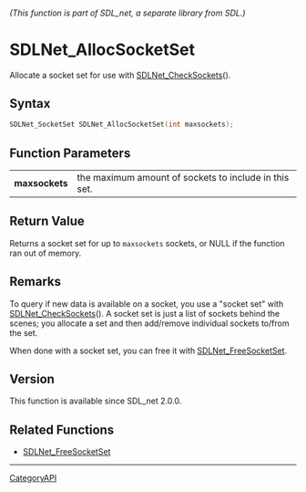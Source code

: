###### (This function is part of SDL_net, a separate library from SDL.)
# SDLNet_AllocSocketSet

Allocate a socket set for use with [SDLNet_CheckSockets](SDLNet_CheckSockets)().

## Syntax

```c
SDLNet_SocketSet SDLNet_AllocSocketSet(int maxsockets);

```

## Function Parameters

|                    |                                                       |
| ------------------ | ----------------------------------------------------- |
| **maxsockets**     | the maximum amount of sockets to include in this set. |

## Return Value

Returns a socket set for up to `maxsockets` sockets, or NULL if the
function ran out of memory.

## Remarks

To query if new data is available on a socket, you use a "socket set" with
[SDLNet_CheckSockets](SDLNet_CheckSockets)(). A socket set is just a list
of sockets behind the scenes; you allocate a set and then add/remove
individual sockets to/from the set.

When done with a socket set, you can free it with
[SDLNet_FreeSocketSet](SDLNet_FreeSocketSet).

## Version

This function is available since SDL_net 2.0.0.

## Related Functions

* [SDLNet_FreeSocketSet](SDLNet_FreeSocketSet)

----
[CategoryAPI](CategoryAPI)

